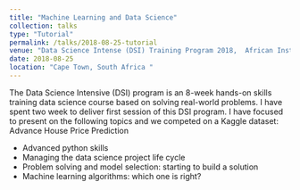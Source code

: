 ```yaml
---
title: "Machine Learning and Data Science"
collection: talks
type: "Tutorial"
permalink: /talks/2018-08-25-tutorial
venue: "Data Science Intense (DSI) Training Program 2018,  African Institute for Mathematical Sciences"
date: 2018-08-25
location: "Cape Town, South Africa "
---
```


The Data Science Intensive (DSI) program is an 8-week hands-on skills training 
data science course based on solving real-world problems. I have spent two week to deliver first session of this DSI program. I have focused to present on the following topics and we competed on a Kaggle dataset: Advance House Price Prediction

* Advanced python skills
* Managing the data science project life cycle
* Problem solving and model selection: starting to build a solution
* Machine learning algorithms: which one is right?
